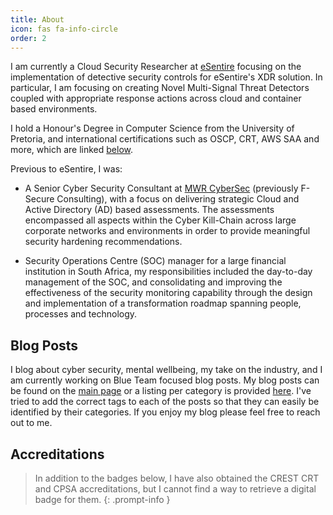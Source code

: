 ```yaml
---
title: About
icon: fas fa-info-circle
order: 2
---
```


I am currently a Cloud Security Researcher at [eSentire](https://www.esentire.com/) focusing on the implementation of detective security controls for eSentire's XDR solution. In particular, I am focusing on creating Novel Multi-Signal Threat Detectors coupled with appropriate response actions across cloud and container based environments.

I hold a Honour's Degree in Computer Science from the University of Pretoria, and international certifications such as OSCP, CRT, AWS SAA and more, which are linked [below](#accreditations).

Previous to eSentire, I was:

- A Senior Cyber Security Consultant at [MWR CyberSec](https://mwrcybersec.com/) (previously F-Secure Consulting), with a focus on delivering strategic Cloud and Active Directory (AD) based assessments. The assessments encompassed all aspects within the Cyber Kill-Chain across large corporate networks and environments in order to provide meaningful security hardening recommendations. 

- Security Operations Centre (SOC) manager for a large financial institution in South Africa, my responsibilities included the day-to-day management of the SOC, and consolidating and improving the effectiveness of the security monitoring capability through the design and implementation of a transformation roadmap spanning people, processes and technology. 

## Blog Posts

I blog about cyber security, mental wellbeing, my take on the industry, and I am currently working on Blue Team focused blog posts. My blog posts can be found on the <a href="{{site.baseurl}}/">main page</a> or a listing per category is provided <a href="{{site.baseurl}}/categories/">here</a>. I've tried to add the correct tags to each of the posts so that they can easily be identified by their categories. If you enjoy my blog please feel free to reach out to me.  

<!-- <h2> Walkthroughs </h2>

The <a href="{{site.baseurl}}/walkthroughs/">Walkthroughs Section</a> includes my base configuration for a Linux pentesting machine, how I generally approach Challenge VMs, as well as each Challenge VM writeups that I have completed for <a href="https://www.hackthebox.eu">HackTheBox</a>. Each writeup will be available once the machine is retired from active rotation as per the regulations set out by HackTheBox, but you are more than welcome to reach out to me with questions about any machine that is on the list. -->

## Accreditations

>In addition to the badges below, I have also obtained the CREST CRT and CPSA accreditations, but I cannot find a way to retrieve a digital badge for them.
{: .prompt-info }

<!-- AWS SAA -->
<div data-iframe-width="150" data-iframe-height="270" data-share-badge-id="6eaf7f05-7ec9-4295-9630-ab9323884a0d" data-share-badge-host="https://www.credly.com"></div><script type="text/javascript" async src="//cdn.credly.com/assets/utilities/embed.js"></script>

<!-- AWS CCP -->
<div data-iframe-width="150" data-iframe-height="270" data-share-badge-id="02085982-9ff9-4c7e-933f-ee238dc30cfd" data-share-badge-host="https://www.credly.com"></div><script type="text/javascript" async src="//cdn.credly.com/assets/utilities/embed.js"></script>

<!-- MS Azure -->
<div data-iframe-width="150" data-iframe-height="270" data-share-badge-id="97ffa9f5-b23a-4007-b4b8-004f8496fbf7" data-share-badge-host="https://www.credly.com"></div><script type="text/javascript" async src="//cdn.credly.com/assets/utilities/embed.js"></script>

<!-- OSCP -->
<div data-iframe-width="150" data-iframe-height="270" data-share-badge-id="b6d18dc8-210d-47a0-9f3d-e0ba9ae46914" data-share-badge-host="https://www.credly.com"></div><script type="text/javascript" async src="//cdn.credly.com/assets/utilities/embed.js"></script>

<!-- SSCP -->
<div data-iframe-width="150" data-iframe-height="270" data-share-badge-id="44325999-f683-441a-8358-11ad6d692573" data-share-badge-host="https://www.credly.com"></div><script type="text/javascript" async src="//cdn.credly.com/assets/utilities/embed.js"></script>


<!-- CCSP -->
<div data-iframe-width="150" data-iframe-height="270" data-share-badge-id="5d233931-31d1-4bac-9a89-8b44db704fff" data-share-badge-host="https://www.credly.com"></div><script type="text/javascript" async src="//cdn.credly.com/assets/utilities/embed.js"></script>